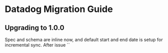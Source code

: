 # Datadog Migration Guide

## Upgrading to 1.0.0

Spec and schema are inline now, and default start and end date is setup for incremental sync.
After issue ``
